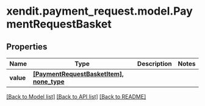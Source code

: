 # xendit.payment_request.model.PaymentRequestBasket


## Properties
Name | Type | Description | Notes
------------ | ------------- | ------------- | -------------
**value** | [**[PaymentRequestBasketItem], none_type**](PaymentRequestBasketItem.md) |  | 

[[Back to Model list]](../README.md#documentation-for-models) [[Back to API list]](../README.md#documentation-for-api-endpoints) [[Back to README]](../README.md)


